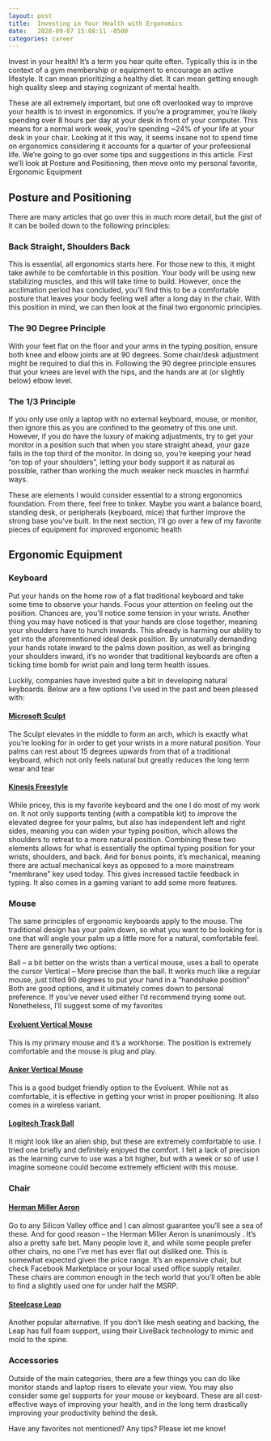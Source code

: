 ```yaml
---
layout: post
title:  Investing in Your Health with Ergonomics
date:   2020-09-07 15:08:11 -0500
categories: career
---
```

Invest in your health! It’s a term you hear quite often. Typically this is in the context of a gym membership or equipment to encourage an active lifestyle. It can mean prioritizing a healthy diet. It can mean getting enough high quality sleep and staying cognizant of mental health.

These are all extremely important, but one oft overlooked way to improve your health is to invest in ergonomics. If you’re a programmer, you’re likely spending over 8 hours per day at your desk in front of your computer. This means for a normal work week,  you’re spending ~24% of your life at your desk in your chair. Looking at it this way, it seems insane not to spend time on ergonomics considering it accounts for a quarter of your professional life. We’re going to go over some tips and suggestions in this article. First we’ll look at Posture and Positioning, then move onto my personal favorite, Ergonomic Equipment

## Posture and Positioning
There are many articles that go over this in much more detail, but the gist of it can be boiled down to the following principles:

### Back Straight, Shoulders Back
This is essential, all ergonomics starts here. For those new to this, it might take awhile to be comfortable in this position. Your body will be using new stabilizing muscles, and this will take time to build. However, once the acclimation period has concluded, you’ll find this to be a comfortable posture that leaves your body feeling well after a long day in the chair. With this position in mind, we can then look at the final two ergonomic principles.

### The 90 Degree Principle
With your feet flat on the floor and your arms in the typing position, ensure both knee and elbow joints are at 90 degrees. Some chair/desk adjustment might be required to dial this in. Following the 90 degree principle ensures that your knees are level with the hips, and the hands are at (or slightly below) elbow level.

### The 1/3 Principle
If you only use only a laptop with no external keyboard, mouse, or monitor, then ignore this as you are confined to the geometry of this one unit. However, if you do have the luxury of making adjustments, try to get your monitor in a position such that when you stare straight ahead, your gaze falls in the top third of the monitor. In doing so, you’re keeping your head “on top of your shoulders”, letting your body support it as natural as possible, rather than working the much weaker neck muscles in harmful ways.

These are elements I would consider essential to a strong ergonomics foundation. From there, feel free to tinker. Maybe you want a balance board, standing desk, or peripherals (keyboard, mice) that further improve the strong base you’ve built. In the next section, I’ll go over a few of my favorite pieces of equipment for improved ergonomic health

## Ergonomic Equipment
### Keyboard
Put your hands on the home row of a flat traditional keyboard and take some time to observe your hands. Focus your attention on feeling out the position. Chances are, you’ll notice some tension in your wrists. Another thing you may have noticed is that your hands are close together, meaning your shoulders have to hunch inwards. This already is harming our ability to get into the aforementioned ideal desk position. By unnaturally demanding your hands rotate inward to the palms down position, as well as bringing your shoulders inward, it’s no wonder that traditional keyboards are often a ticking time bomb for wrist pain and long term health issues.

Luckily, companies have invested quite a bit in developing natural keyboards. Below are a few options I’ve used in the past and been pleased with:

#### [Microsoft Sculpt](https://amzn.to/2X967XA)

The Sculpt elevates in the middle to form an arch, which is exactly what you’re looking for in order to get your wrists in a more natural position. Your palms can rest about 15 degrees upwards from that of a traditional keyboard, which not only feels natural but greatly reduces the long term wear and tear

#### [Kinesis Freestyle](https://amzn.to/2XzwXXX)

While pricey, this is my favorite keyboard and the one I do most of my work on. It not only supports tenting (with a compatible kit) to improve the elevated degree for your palms, but also has independent left and right sides, meaning you can widen your typing position, which allows the shoulders to retreat to a more natural position. Combining these two elements allows for what is essentially the optimal typing position for your wrists, shoulders, and back. And for bonus points, it’s mechanical, meaning there are actual mechanical keys as opposed to a more mainstream “membrane” key used today. This gives increased tactile feedback in typing. It also comes in a gaming variant to add some more features.

### Mouse
The same principles of ergonomic keyboards apply to the mouse. The traditional design has your palm down, so what you want to be looking for is one that will angle your palm up a little more for a natural, comfortable feel. There are generally two options:

Ball – a bit better on the wrists than a vertical mouse, uses a ball to operate the cursor
Vertical – More precise than the ball. It works much like a regular mouse, just tilted 90 degrees to put your hand in a “handshake position”
Both are good options, and it ultimately comes down to personal preference. If you’ve never used either I’d recommend trying some out. Nonetheless, I’ll suggest some of my favorites

#### [Evoluent Vertical Mouse](https://amzn.to/36CNFtB)

This is my primary mouse and it’s a workhorse. The position is extremely comfortable and the mouse is plug and play.

#### [Anker Vertical Mouse](https://amzn.to/2XE6t7t)

This is a good budget friendly option to the Evoluent. While not as comfortable, it is effective in getting your wrist in proper positioning. It also comes in a wireless variant.

#### [Logitech Track Ball](https://amzn.to/3cavVGW)

It might look like an alien ship, but these are extremely comfortable to use. I tried one briefly and definitely enjoyed the comfort. I felt a lack of precision as the learning curve to use was a bit higher, but with a week or so of use I imagine someone could become extremely efficient with this mouse.

### Chair

#### [Herman Miller Aeron](https://amzn.to/2ZGq5e0)

Go to any Silicon Valley office and I can almost guarantee you’ll see a sea of these. And for good reason – the Herman Miller Aeron is unanimously . It’s also a pretty safe bet. Many people love it, and while some people prefer other chairs, no one I’ve met has ever flat out disliked one. This is somewhat expected given the price range. It’s an expensive chair, but check Facebook Marketplace or your local used office supply retailer. These chairs are common enough in the tech world that you’ll often be able to find a slightly used one for under half the MSRP.

#### [Steelcase Leap](https://amzn.to/2ZPzKPg)

Another popular alternative. If you don’t like mesh seating and backing, the Leap has full foam support, using their LiveBack technology to mimic and mold to the spine.

### Accessories
Outside of the main categories, there are a few things you can do like monitor stands and laptop risers to elevate your view. You may also consider some gel supports for your mouse or keyboard. These are all cost-effective ways of improving your health, and in the long term drastically improving your productivity behind the desk.

Have any favorites not mentioned? Any tips? Please let me know!